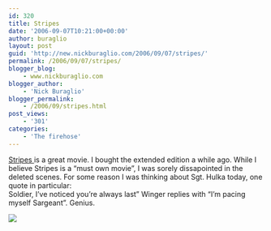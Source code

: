 ```yaml
---
id: 320
title: Stripes
date: '2006-09-07T10:21:00+00:00'
author: buraglio
layout: post
guid: 'http://new.nickburaglio.com/2006/09/07/stripes/'
permalink: /2006/09/07/stripes/
blogger_blog:
    - www.nickburaglio.com
blogger_author:
    - 'Nick Buraglio'
blogger_permalink:
    - /2006/09/stripes.html
post_views:
    - '301'
categories:
    - 'The firehose'
---
```


[Stripes ](http://www.imdb.com/title/tt0083131/)is a great movie. I bought the extended edition a while ago. While I believe Stripes is a “must own movie”, I was sorely dissapointed in the deleted scenes. For some reason I was thinking about Sgt. Hulka today, one quote in particular:  
Soldier, I’ve noticed you’re always last” Winger replies with “I’m pacing myself Sargeant”. Genius.

![](http://tommcmahon.typepad.com/photos/uncategorized/hulka.jpg)